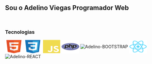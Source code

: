 <h2>Sou o Adelino Viegas Programador Web</h2>

<div style="display: inline_block"><br>
  <h3>Tecnologias</h3>
  
  <img align="center" alt="Adelino-HTML" height="45" width="58" src="https://raw.githubusercontent.com/devicons/devicon/master/icons/html5/html5-original.svg">
  <img align="center" alt="Adelino-CSS" height="45" width="58" src="https://raw.githubusercontent.com/devicons/devicon/master/icons/css3/css3-original.svg">
  <img align="center" alt="Adelino-JS" height="45" width="58" src="https://raw.githubusercontent.com/devicons/devicon/master/icons/javascript/javascript-plain.svg">
  <img align="center" alt="Adelino-PHP" height="45" width="58" src="https://raw.githubusercontent.com/devicons/devicon/master/icons/php/php-original.svg">
  <img align="center" alt="Adelino-BOOTSTRAP" height="45" width="58" src="https://cdn.jsdelivr.net/gh/devicons/devicon/icons/bootstrap/bootstrap-original.svg" />
  <img align="center" alt="Adelino-REACT" height="45" width="58" src="https://raw.githubusercontent.com/devicons/devicon/master/icons/react/react-original.svg">
  <img align="center" alt="Adelino-REACT" height="45" width="58" src=" https://www.reddit.com/r/nextjs/comments/18cd9fd/using_nextjs_server_actions_to_call_external_apis/?utm_source=share&utm_medium=web3x&utm_name=web3xcss&utm_term=1&utm_content=share_button.png">
  
 
</div>
  

 


